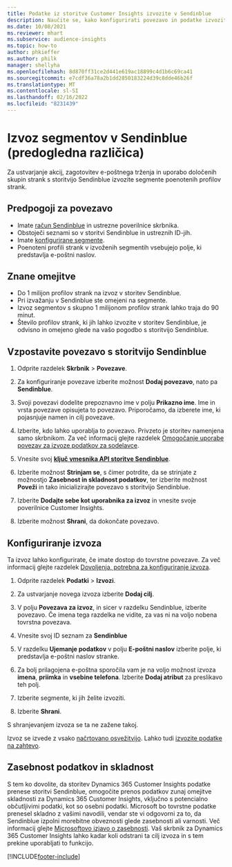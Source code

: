 ```yaml
---
title: Podatke iz storitve Customer Insights izvozite v Sendinblue
description: Naučite se, kako konfigurirati povezavo in podatke izvoziti v Sendinblue.
ms.date: 10/08/2021
ms.reviewer: mhart
ms.subservice: audience-insights
ms.topic: how-to
author: phkieffer
ms.author: philk
manager: shellyha
ms.openlocfilehash: 8d870ff31ce2d441e619ac18899c4d1b6c69ca41
ms.sourcegitcommit: e7cdf36a78a2b1dd2850183224d39c8dde46b26f
ms.translationtype: MT
ms.contentlocale: sl-SI
ms.lasthandoff: 02/16/2022
ms.locfileid: "8231439"
---
```

# <a name="export-segments-to-sendinblue-preview"></a>Izvoz segmentov v Sendinblue (predogledna različica)

Za ustvarjanje akcij, zagotovitev e-poštnega trženja in uporabo določenih skupin strank s storitvijo Sendinblue izvozite segmente poenotenih profilov strank.

## <a name="prerequisites-for-connection"></a>Predpogoji za povezavo

-   Imate [račun Sendinblue](https://www.sendinblue.com/) in ustrezne poverilnice skrbnika.
-   Obstoječi seznami so v storitvi Sendinblue in ustreznih ID-jih.
-   Imate [konfigurirane segmente](segments.md).
-   Poenoteni profili strank v izvoženih segmentih vsebujejo polje, ki predstavlja e-poštni naslov.

## <a name="known-limitations"></a>Znane omejitve

- Do 1 milijon profilov strank na izvoz v storitev Sendinblue.
- Pri izvažanju v Sendinblue ste omejeni na segmente.
- Izvoz segmentov s skupno 1 milijonom profilov strank lahko traja do 90 minut. 
- Število profilov strank, ki jih lahko izvozite v storitev Sendinblue, je odvisno in omejeno glede na vašo pogodbo s storitvijo Sendinblue.

## <a name="set-up-connection-to-sendinblue"></a>Vzpostavite povezavo s storitvijo Sendinblue

1. Odprite razdelek **Skrbnik** > **Povezave**.

1. Za konfiguriranje povezave izberite možnost **Dodaj povezavo**, nato pa **Sendinblue**.

1. Svoji povezavi dodelite prepoznavno ime v polju **Prikazno ime**. Ime in vrsta povezave opisujeta to povezavo. Priporočamo, da izberete ime, ki pojasnjuje namen in cilj povezave.

1. Izberite, kdo lahko uporablja to povezavo. Privzeto je storitev namenjena samo skrbnikom. Za več informacij glejte razdelek [Omogočanje uporabe povezav za izvoze podatkov za sodelavce](connections.md#allow-contributors-to-use-a-connection-for-exports).

1. Vnesite svoj **[ključ vmesnika API storitve Sendinblue](https://developers.sendinblue.com/docs/getting-started#:~:text=Get%20your%20API%20key&text=You%20can%20create%20one%20from,your%20settings%20This%20API%20key)**.

1. Izberite možnost **Strinjam se**, s čimer potrdite, da se strinjate z možnostjo **Zasebnost in skladnost podatkov**, ter izberite možnost **Poveži** in tako inicializirajte povezavo s storitvijo Sendinblue.

1. Izberite **Dodajte sebe kot uporabnika za izvoz** in vnesite svoje poverilnice Customer Insights.

1. Izberite možnost **Shrani**, da dokončate povezavo.

## <a name="configure-an-export"></a>Konfiguriranje izvoza

Ta izvoz lahko konfigurirate, če imate dostop do tovrstne povezave. Za več informacij glejte razdelek [Dovoljenja, potrebna za konfiguriranje izvoza](export-destinations.md#set-up-a-new-export).

1. Odprite razdelek **Podatki** > **Izvozi**.

1. Za ustvarjanje novega izvoza izberite **Dodaj cilj**.

1. V polju **Povezava za izvoz**, in sicer v razdelku Sendinblue, izberite povezavo. Če imena tega razdelka ne vidite, za vas ni na voljo nobena tovrstna povezava.

1. Vnesite svoj ID seznam za **Sendinblue** 

1. V razdelku **Ujemanje podatkov** v polju **E-poštni naslov** izberite polje, ki predstavlja e-poštni naslov stranke. 

1. Za bolj prilagojena e-poštna sporočila vam je na voljo možnost izvoza **imena**, **priimka** in **vsebine telefona**. Izberite **Dodaj atribut** za preslikavo teh polj.

1. Izberite segmente, ki jih želite izvoziti. 

1. Izberite **Shrani**.

S shranjevanjem izvoza se ta ne zažene takoj.

Izvoz se izvede z vsako [načrtovano osvežitvijo](system.md#schedule-tab). Lahko tudi [izvozite podatke na zahtevo](export-destinations.md#run-exports-on-demand). 


## <a name="data-privacy-and-compliance"></a>Zasebnost podatkov in skladnost

S tem ko dovolite, da storitev Dynamics 365 Customer Insights podatke prenese storitvi Sendinblue, omogočite prenos podatkov zunaj omejitve skladnosti za Dynamics 365 Customer Insights, vključno s potencialno občutljivimi podatki, kot so osebni podatki. Microsoft bo tovrstne podatke prenesel skladno z vašimi navodili, vendar ste vi odgovorni za to, da Sendinblue izpolni morebitne obveznosti glede zasebnosti ali varnosti. Več informacij glejte [Microsoftovo izjavo o zasebnosti](https://go.microsoft.com/fwlink/?linkid=396732).
Vaš skrbnik za Dynamics 365 Customer Insights lahko kadar koli odstrani ta cilj izvoza in s tem prekine uporabljati to funkcijo.


[!INCLUDE[footer-include](../includes/footer-banner.md)]
